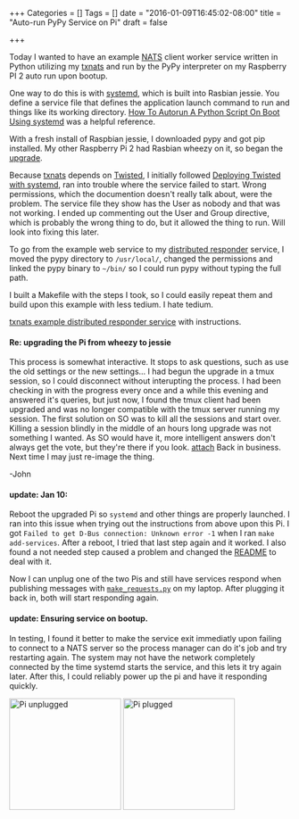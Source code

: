 +++
Categories = []
Tags = []
date = "2016-01-09T16:45:02-08:00"
title = "Auto-run PyPy Service on Pi"
draft = false

+++

Today I wanted to have an example [NATS](http://nats.io/) client worker service 
written in Python utilizing my [txnats](https://github.com/johnwlockwood/txnats)
and run by the PyPy interpreter on my Raspberry PI 2 auto run upon bootup.

One way to do this is with [systemd](https://wiki.archlinux.org/index.php/Systemd),
which is built into Rasbian jessie. You define a service file that defines 
the application launch command to run and things like its working directory.
[How To Autorun A Python Script On Boot Using systemd](http://www.raspberrypi-spy.co.uk/2015/10/how-to-autorun-a-python-script-on-boot-using-systemd/)
was a helpful reference.

With a fresh install of Raspbian jessie, I downloaded pypy and got pip installed.
My other Raspberry Pi 2 had Rasbian wheezy on it, so began the 
[upgrade](https://www.raspberrypi.org/forums/viewtopic.php?t=121880).

Because [txnats](https://github.com/johnwlockwood/txnats) depends on [Twisted](http://twistedmatrix.com/trac/), I initially followed 
[Deploying Twisted with systemd](https://twistedmatrix.com/documents/current/core/howto/systemd.html), 
ran into trouble where the service failed to start. Wrong permissions, which
the documention doesn't really talk about, were the problem. The service
file they show has the User as nobody and that was not working. I ended up commenting out
the User and Group directive, which is probably the wrong thing to do, but
it allowed the thing to run. Will look into fixing this later.

To go from the example web service to my [distributed responder](https://github.com/johnwlockwood/txnats/blob/master/example/queue_respond.py)
service, I moved the pypy directory to `/usr/local/`, changed the permissions and 
linked the pypy binary to `~/bin/` so I could run pypy without typing 
the full path.

I built a Makefile with the steps I took, so I could easily repeat them 
and build upon this example with less tedium. I hate tedium.

[txnats example distributed responder service](https://github.com/johnwlockwood/txnats/tree/master/example/pi-service) with instructions.

#### Re: upgrading the Pi from wheezy to jessie
This process is somewhat interactive. It stops to ask questions, such as
use the old settings or the new settings... I had begun the upgrade in a tmux
session, so I could disconnect without interupting the process. I had been
checking in with the progress every once and a while this evening and answered
it's queries, but just now, I found the tmux client had been upgraded and was
no longer compatible with the tmux server running my session. The first
solution on SO was to kill all the sessions and start over. Killing a session 
blindly in the middle of an hours long upgrade was not something I wanted.
As SO would have it, more intelligent answers don't always get the vote, but
they're there if you look. [attach](http://unix.stackexchange.com/a/126578)
Back in business. Next time I may just re-image the thing.

-John

#### update: Jan 10:

Reboot the upgraded Pi so `systemd` and other things are properly launched.
I ran into this issue when trying out the instructions from above upon this Pi.
I got `Failed to get D-Bus connection: Unknown error -1` 
when I ran `make add-services`. After a reboot, I tried that last step again
and it worked. I also found a not needed step caused a problem and changed
the [README](https://github.com/johnwlockwood/txnats/blob/master/example/pi-service/README.md) to deal with it.

Now I can unplug one of the two Pis and still have services respond when publishing
messages with [`make_requests.py`](https://github.com/johnwlockwood/txnats/blob/master/example/make_requests.py) 
on my laptop. After plugging it back in, both will start responding again.

#### update: Ensuring service on bootup.

In testing, I found it better to make the service exit immediatly upon
failing to connect to a NATS server so the process manager can do 
it's job and try restarting again. The system may not have the network
completely connected by the time systemd starts the service, and this
lets it try again later. After this, I could reliably power up the pi
and have it responding quickly.

<img src="https://storage.googleapis.com/blockwood-media/images/pi-unplugged.jpg" alt="Pi unplugged" style="width: 200px;" />
<img src="https://storage.googleapis.com/blockwood-media/images/pi-lit.jpg" alt="Pi plugged" style="width: 200px;" />

